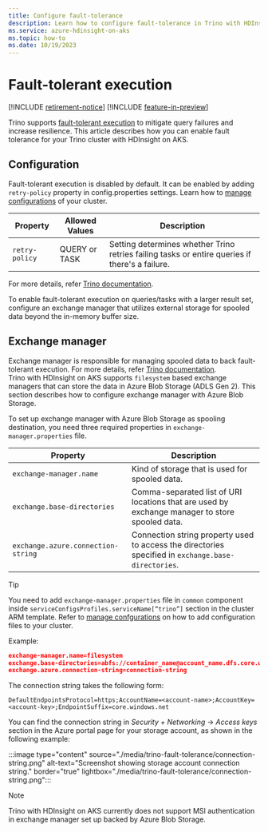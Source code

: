 ```yaml
---
title: Configure fault-tolerance
description: Learn how to configure fault-tolerance in Trino with HDInsight on AKS.
ms.service: azure-hdinsight-on-aks
ms.topic: how-to 
ms.date: 10/19/2023
---
```


# Fault-tolerant execution

[!INCLUDE [retirement-notice](../includes/retirement-notice.md)]
[!INCLUDE [feature-in-preview](../includes/feature-in-preview.md)]


Trino supports [fault-tolerant execution](https://trino.io/docs/current/admin/fault-tolerant-execution.html) to mitigate query failures and increase resilience.
This article describes how you can enable fault tolerance for your Trino cluster with HDInsight on AKS.

## Configuration

Fault-tolerant execution is disabled by default. It can be enabled by adding `retry-policy` property in config.properties settings. Learn how to [manage configurations](./trino-service-configuration.md) of your cluster.

|Property|Allowed Values|Description|
|-|-|-|
|`retry-policy`|QUERY or TASK| Setting determines whether Trino retries failing tasks or entire queries if there's a failure.|

For more details, refer [Trino documentation](https://trino.io/docs/current/admin/fault-tolerant-execution.html).

To enable fault-tolerant execution on queries/tasks with a larger result set, configure an exchange manager that utilizes external storage for spooled data beyond the in-memory buffer size.

## Exchange manager

Exchange manager is responsible for managing spooled data to back fault-tolerant execution. For more details, refer [Trino documentation]( https://trino.io/docs/current/admin/fault-tolerant-execution.html#fte-exchange-manager).
<br>Trino with HDInsight on AKS supports `filesystem` based exchange managers that can store the data in Azure Blob Storage (ADLS Gen 2). This section describes how to configure exchange manager with Azure Blob Storage.

To set up exchange manager with Azure Blob Storage as spooling destination, you need three required properties in `exchange-manager.properties` file.

|Property|Description|
|-|-|
|`exchange-manager.name`| Kind of storage that is used for spooled data.|
|`exchange.base-directories`| Comma-separated list of URI locations that are used by exchange manager to store spooled data.|
|`exchange.azure.connection-string`| Connection string property used to access the directories specified in `exchange.base-directories`. |


> [!TIP]
> You need to add `exchange-manager.properties` file in `common` component inside `serviceConfigsProfiles.serviceName[“trino”]` section in the cluster ARM template. Refer to [manage confgurations](./trino-service-configuration.md#using-arm-template) on how to add configuration files to your cluster.

Example:

```json
exchange-manager.name=filesystem
exchange.base-directories=abfs://container_name@account_name.dfs.core.windows.net
exchange.azure.connection-string=connection-string
```

The connection string takes the following form:
```
DefaultEndpointsProtocol=https;AccountName=<account-name>;AccountKey=<account-key>;EndpointSuffix=core.windows.net
```


You can find the connection string in *Security + Networking* -> *Access keys* section in the Azure portal page for your storage account, as shown in the following example: 

:::image type="content" source="./media/trino-fault-tolerance/connection-string.png" alt-text="Screenshot showing storage account connection string." border="true" lightbox="./media/trino-fault-tolerance/connection-string.png":::

> [!NOTE]
> Trino with HDInsight on AKS currently does not support MSI authentication in exchange manager set up backed by Azure Blob Storage.
